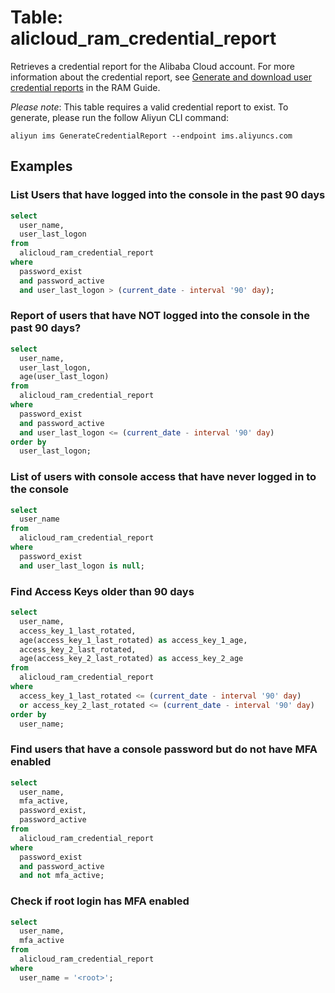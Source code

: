 # Table: alicloud_ram_credential_report

Retrieves a credential report for the Alibaba Cloud account. For more information about the credential report, see [Generate and download user credential reports](https://partners-intl.aliyun.com/help/doc-detail/143477.htm) in the RAM Guide.

_Please note_: This table requires a valid credential report to exist. To generate, please run the follow Aliyun CLI command:

`aliyun ims GenerateCredentialReport --endpoint ims.aliyuncs.com`

## Examples

### List Users that have logged into the console in the past 90 days

```sql
select
  user_name,
  user_last_logon
from
  alicloud_ram_credential_report
where
  password_exist
  and password_active
  and user_last_logon > (current_date - interval '90' day);
```

### Report of users that have NOT logged into the console in the past 90 days?

```sql
select
  user_name,
  user_last_logon,
  age(user_last_logon)
from
  alicloud_ram_credential_report
where
  password_exist
  and password_active
  and user_last_logon <= (current_date - interval '90' day)
order by
  user_last_logon;
```

### List of users with console access that have never logged in to the console

```sql
select
  user_name
from
  alicloud_ram_credential_report
where
  password_exist
  and user_last_logon is null;
```

### Find Access Keys older than 90 days

```sql
select
  user_name,
  access_key_1_last_rotated,
  age(access_key_1_last_rotated) as access_key_1_age,
  access_key_2_last_rotated,
  age(access_key_2_last_rotated) as access_key_2_age
from
  alicloud_ram_credential_report
where
  access_key_1_last_rotated <= (current_date - interval '90' day)
  or access_key_2_last_rotated <= (current_date - interval '90' day)
order by
  user_name;
```

### Find users that have a console password but do not have MFA enabled

```sql
select
  user_name,
  mfa_active,
  password_exist,
  password_active
from
  alicloud_ram_credential_report
where
  password_exist
  and password_active
  and not mfa_active;
```

### Check if root login has MFA enabled

```sql
select
  user_name,
  mfa_active
from
  alicloud_ram_credential_report
where
  user_name = '<root>';
```
